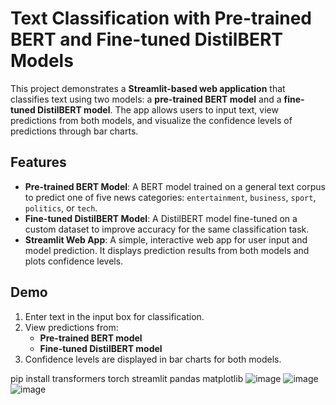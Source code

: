 # Text Classification with Pre-trained BERT and Fine-tuned DistilBERT Models

This project demonstrates a **Streamlit-based web application** that classifies text using two models: a **pre-trained BERT model** and a **fine-tuned DistilBERT model**. The app allows users to input text, view predictions from both models, and visualize the confidence levels of predictions through bar charts.

## Features

- **Pre-trained BERT Model**: A BERT model trained on a general text corpus to predict one of five news categories: `entertainment`, `business`, `sport`, `politics`, or `tech`.
- **Fine-tuned DistilBERT Model**: A DistilBERT model fine-tuned on a custom dataset to improve accuracy for the same classification task.
- **Streamlit Web App**: A simple, interactive web app for user input and model prediction. It displays prediction results from both models and plots confidence levels.

## Demo

1. Enter text in the input box for classification.
2. View predictions from:
   - **Pre-trained BERT model**
   - **Fine-tuned DistilBERT model**
3. Confidence levels are displayed in bar charts for both models.


pip install transformers torch streamlit pandas matplotlib
![image](https://github.com/user-attachments/assets/865ce131-2f1d-448f-88d4-b0b751e16485)
![image](https://github.com/user-attachments/assets/a2b36d6d-f046-4ee9-b77a-d813bca8eefb)
![image](https://github.com/user-attachments/assets/3ddec5f4-8ac8-4457-a0ef-f949fa2cc168)

